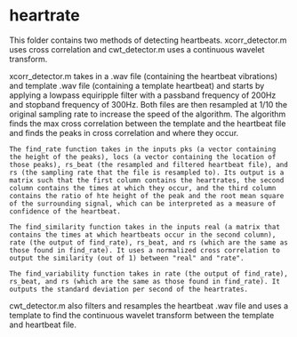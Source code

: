 # heartrate
This folder contains two methods of detecting heartbeats. xcorr_detector.m uses cross correlation and cwt_detector.m uses a continuous wavelet transform. 

xcorr_detector.m takes in a .wav file (containing the heartbeat vibrations) and template .wav file (containing a template heartbeat) and starts by applying a lowpass equiripple filter with a passband frequency of 200Hz and stopband frequency of 300Hz. Both files are then resampled at 1/10 the original sampling rate to increase the speed of the algorithm. The algorithm finds the max cross correlation between the template and the heartbeat file and finds the peaks in cross correlation and where they occur. 

    The find_rate function takes in the inputs pks (a vector containing the height of the peaks), locs (a vector containing the location of those peaks), rs_beat (the resampled and filtered heartbeat file), and rs (the sampling rate that the file is resampled to). Its output is a matrix such that the first column contains the heartrates, the second column contains the times at which they occur, and the third column contains the ratio of hte height of the peak and the root mean square of the surrounding signal, which can be interpreted as a measure of confidence of the heartbeat. 

    The find_similarity function takes in the inputs real (a matrix that contains the times at which heartbeats occur in the second column), rate (the output of find_rate), rs_beat, and rs (which are the same as those found in find_rate). It uses a normalized cross correlation to output the similarity (out of 1) between "real" and "rate".

    The find_variability function takes in rate (the output of find_rate), rs_beat, and rs (which are the same as those found in find_rate). It outputs the standard deviation per second of the heartrates. 

cwt_detector.m also filters and resamples the heartbeat .wav file and uses a template to find the continuous wavelet transform between the template and heartbeat file. 
